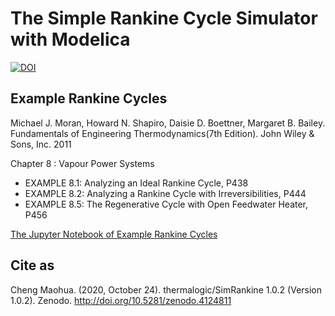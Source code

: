 
# The Simple Rankine Cycle Simulator with Modelica

[![DOI](https://zenodo.org/badge/306221786.svg)](https://zenodo.org/badge/latestdoi/306221786)

## Example Rankine Cycles

Michael J. Moran, Howard N. Shapiro, Daisie D. Boettner, Margaret B. Bailey. Fundamentals of Engineering Thermodynamics(7th Edition). John Wiley & Sons, Inc. 2011

Chapter 8 : Vapour Power Systems 

* EXAMPLE 8.1: Analyzing an Ideal Rankine Cycle, P438
* EXAMPLE 8.2: Analyzing a Rankine Cycle with Irreversibilities, P444
* EXAMPLE 8.5: The Regenerative Cycle with Open Feedwater Heater, P456

[The Jupyter Notebook of Example Rankine Cycles](https://github.com/PySEE/PyRankine)

## Cite as

Cheng Maohua. (2020, October 24). thermalogic/SimRankine 1.0.2 (Version 1.0.2). Zenodo. http://doi.org/10.5281/zenodo.4124811